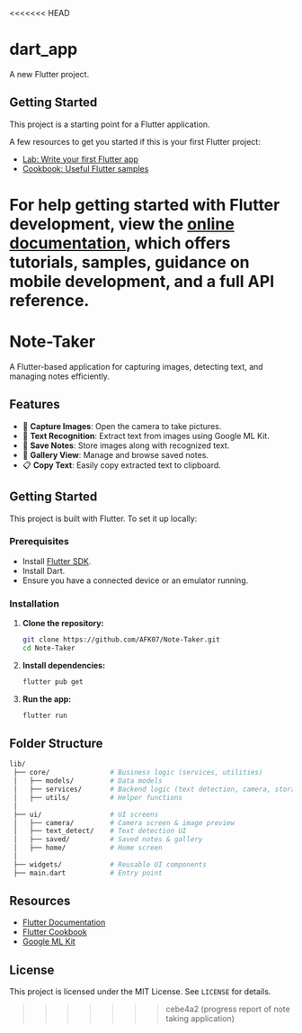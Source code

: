 <<<<<<< HEAD
# dart_app

A new Flutter project.

## Getting Started

This project is a starting point for a Flutter application.

A few resources to get you started if this is your first Flutter project:

- [Lab: Write your first Flutter app](https://docs.flutter.dev/get-started/codelab)
- [Cookbook: Useful Flutter samples](https://docs.flutter.dev/cookbook)

For help getting started with Flutter development, view the
[online documentation](https://docs.flutter.dev/), which offers tutorials,
samples, guidance on mobile development, and a full API reference.
=======
# Note-Taker

A Flutter-based application for capturing images, detecting text, and managing notes efficiently.

## Features
- 📸 **Capture Images**: Open the camera to take pictures.
- 📝 **Text Recognition**: Extract text from images using Google ML Kit.
- 💾 **Save Notes**: Store images along with recognized text.
- 📂 **Gallery View**: Manage and browse saved notes.
- 📋 **Copy Text**: Easily copy extracted text to clipboard.

## Getting Started
This project is built with Flutter. To set it up locally:

### Prerequisites
- Install [Flutter SDK](https://flutter.dev/docs/get-started/install).
- Install Dart.
- Ensure you have a connected device or an emulator running.

### Installation
1. **Clone the repository:**
   ```sh
   git clone https://github.com/AFK07/Note-Taker.git
   cd Note-Taker
   ```

2. **Install dependencies:**
   ```sh
   flutter pub get
   ```

3. **Run the app:**
   ```sh
   flutter run
   ```

## Folder Structure
```sh
lib/
 ├── core/               # Business logic (services, utilities)
 │   ├── models/         # Data models
 │   ├── services/       # Backend logic (text detection, camera, storage)
 │   ├── utils/          # Helper functions
 │
 ├── ui/                 # UI screens
 │   ├── camera/         # Camera screen & image preview
 │   ├── text_detect/    # Text detection UI
 │   ├── saved/          # Saved notes & gallery
 │   ├── home/           # Home screen
 │
 ├── widgets/            # Reusable UI components
 ├── main.dart           # Entry point
```

## Resources
- [Flutter Documentation](https://docs.flutter.dev/)
- [Flutter Cookbook](https://docs.flutter.dev/cookbook)
- [Google ML Kit](https://developers.google.com/ml-kit)

## License
This project is licensed under the MIT License. See `LICENSE` for details.
>>>>>>> cebe4a2 (progress report of note taking application)

